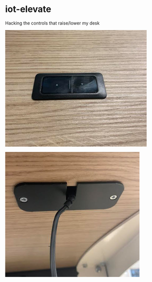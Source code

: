 # iot-elevate

Hacking the controls that raise/lower my desk

![](art/desk01.jpg)

![](art/desk02.jpg)
